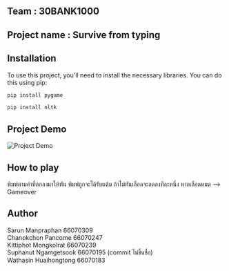 ## Team : 30BANK1000
## Project name : Survive from typing

## Installation

To use this project, you'll need to install the necessary libraries. You can do this using pip:

```bash
pip install pygame
```
```bash
pip install nltk
```

## Project Demo

![Project Demo](https://media.giphy.com/media/v1.Y2lkPTc5MGI3NjExcW41YzdtbDl2eXpha2xvd3o5Y3ZlMHBkcjhrb2owbXNyYXc2NjFzeSZlcD12MV9pbnRlcm5hbF9naWZfYnlfaWQmY3Q9Zw/32ODDvseRv8Hfr9P7J/giphy.gif)

## How to play

พิมพ์ตามคำที่ตกลงมาให้ทัน พิมพ์ถูกจะได้รับแต้ม ถ้าไม่ทันเลือดจะลดลงทีละหนึ่ง หากเลือดหมด --> Gameover

## Author

Sarun Manpraphan 66070309\
Chanokchon Pancome 66070247\
Kittiphot Mongkolrat 66070239\
Suphanut Ngamgetsook 66070195 (commit ไม่ขึ้นชื่อ)\
Wathasin Huaihongtong 66070183
